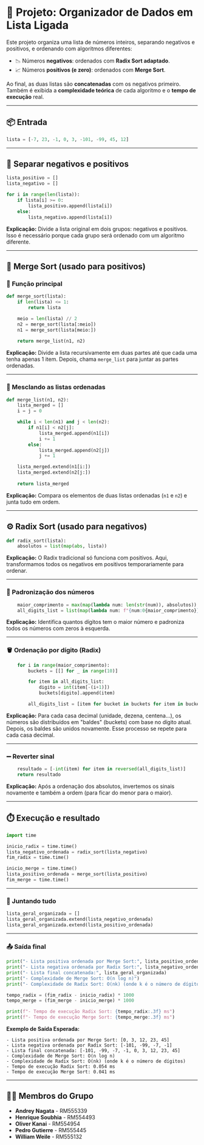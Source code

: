 # 🧠 Projeto: Organizador de Dados em Lista Ligada

Este projeto organiza uma lista de números inteiros, separando negativos e positivos, e ordenando com algoritmos diferentes:

* 📉 Números **negativos**: ordenados com **Radix Sort adaptado**.
* 📈 Números **positivos (e zero)**: ordenados com **Merge Sort**.

Ao final, as duas listas são **concatenadas** com os negativos primeiro.
Também é exibida a **complexidade teórica** de cada algoritmo e o **tempo de execução** real.

---

## 📦 Entrada

```python
lista = [-7, 23, -1, 0, 3, -101, -99, 45, 12]
```

---

## 🔄 Separar negativos e positivos

```python
lista_positivo = []
lista_negativo = []

for i in range(len(lista)):
    if lista[i] >= 0:
        lista_positivo.append(lista[i])
    else:
        lista_negativo.append(lista[i])
```

**Explicação:**
Divide a lista original em dois grupos: negativos e positivos.
Isso é necessário porque cada grupo será ordenado com um algoritmo diferente.

---

## 🧩 Merge Sort (usado para positivos)

### 🔹 Função principal

```python
def merge_sort(lista):
    if len(lista) <= 1:
        return lista

    meio = len(lista) // 2
    n2 = merge_sort(lista[:meio])
    n1 = merge_sort(lista[meio:])
    
    return merge_list(n1, n2)
```

**Explicação:**
Divide a lista recursivamente em duas partes até que cada uma tenha apenas 1 item.
Depois, chama `merge_list` para juntar as partes ordenadas.

---

### 🔹 Mesclando as listas ordenadas

```python
def merge_list(n1, n2):
    lista_merged = []
    i = j = 0

    while i < len(n1) and j < len(n2):
        if n1[i] < n2[j]:
            lista_merged.append(n1[i])
            i += 1
        else:
            lista_merged.append(n2[j])
            j += 1

    lista_merged.extend(n1[i:])
    lista_merged.extend(n2[j:])
    
    return lista_merged
```

**Explicação:**
Compara os elementos de duas listas ordenadas (`n1` e `n2`) e junta tudo em ordem.

---

## ⚙️ Radix Sort (usado para negativos)

```python
def radix_sort(lista):
    absolutos = list(map(abs, lista))
```

**Explicação:**
O Radix tradicional só funciona com positivos.
Aqui, transformamos todos os negativos em positivos temporariamente para ordenar.

---

### 🧮 Padronização dos números

```python
    maior_comprimento = max(map(lambda num: len(str(num)), absolutos))
    all_digits_list = list(map(lambda num: f"{num:0{maior_comprimento}}", absolutos))
```

**Explicação:**
Identifica quantos dígitos tem o maior número e padroniza todos os números com zeros à esquerda.

---

### 🪣 Ordenação por dígito (Radix)

```python
    for i in range(maior_comprimento):
        buckets = [[] for _ in range(10)]

        for item in all_digits_list:
            digito = int(item[-(i+1)])  
            buckets[digito].append(item)

        all_digits_list = [item for bucket in buckets for item in bucket]
```

**Explicação:**
Para cada casa decimal (unidade, dezena, centena...), os números são distribuídos em "baldes" (buckets) com base no dígito atual.
Depois, os baldes são unidos novamente. Esse processo se repete para cada casa decimal.

---

### ➖ Reverter sinal

```python
    resultado = [-int(item) for item in reversed(all_digits_list)]
    return resultado
```

**Explicação:**
Após a ordenação dos absolutos, invertemos os sinais novamente e também a ordem (para ficar do menor para o maior).

---

## ⏱️ Execução e resultado

```python
import time

inicio_radix = time.time()
lista_negativo_ordenada = radix_sort(lista_negativo)
fim_radix = time.time()

inicio_merge = time.time()
lista_positivo_ordenada = merge_sort(lista_positivo)
fim_merge = time.time()
```

---

### 🧷 Juntando tudo

```python
lista_geral_organizada = []
lista_geral_organizada.extend(lista_negativo_ordenada)
lista_geral_organizada.extend(lista_positivo_ordenada)
```

---

### 📤 Saída final

```python
print("- Lista positiva ordenada por Merge Sort:", lista_positivo_ordenada)
print("- Lista negativa ordenada por Radix Sort:", lista_negativo_ordenada)
print("- Lista final concatenada:", lista_geral_organizada)
print("- Complexidade de Merge Sort: O(n log n)")
print("- Complexidade de Radix Sort: O(nk) (onde k é o número de dígitos)")

tempo_radix = (fim_radix - inicio_radix) * 1000
tempo_merge = (fim_merge - inicio_merge) * 1000

print(f"- Tempo de execução Radix Sort: {tempo_radix:.3f} ms")
print(f"- Tempo de execução Merge Sort: {tempo_merge:.3f} ms")
```

**Exemplo de Saída Esperada:**

```
- Lista positiva ordenada por Merge Sort: [0, 3, 12, 23, 45]
- Lista negativa ordenada por Radix Sort: [-101, -99, -7, -1]
- Lista final concatenada: [-101, -99, -7, -1, 0, 3, 12, 23, 45]
- Complexidade de Merge Sort: O(n log n)
- Complexidade de Radix Sort: O(nk) (onde k é o número de dígitos)
- Tempo de execução Radix Sort: 0.054 ms
- Tempo de execução Merge Sort: 0.041 ms
```

---

## 👨‍💻 Membros do Grupo

* **Andrey Nagata** - RM555339
* **Henrique Soubhia** - RM554493
* **Oliver Kanai** - RM554954
* **Pedro Gutierre** - RM555445
* **William Weile** - RM555132

